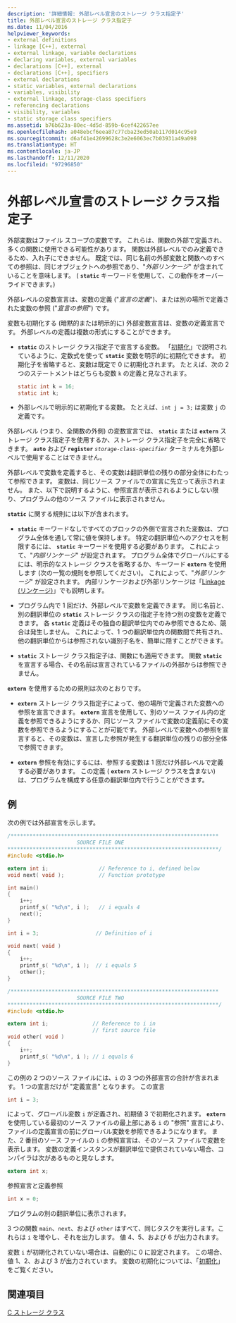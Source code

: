 ```yaml
---
description: '詳細情報: 外部レベル宣言のストレージ クラス指定子'
title: 外部レベル宣言のストレージ クラス指定子
ms.date: 11/04/2016
helpviewer_keywords:
- external definitions
- linkage [C++], external
- external linkage, variable declarations
- declaring variables, external variables
- declarations [C++], external
- declarations [C++], specifiers
- external declarations
- static variables, external declarations
- variables, visibility
- external linkage, storage-class specifiers
- referencing declarations
- visibility, variables
- static storage class specifiers
ms.assetid: b76b623a-80ec-4d5d-859b-6cef422657ee
ms.openlocfilehash: a048ebcf6eea87c77cba23ed50ab117d014c95e9
ms.sourcegitcommit: d6af41e42699628c3e2e6063ec7b03931a49a098
ms.translationtype: HT
ms.contentlocale: ja-JP
ms.lasthandoff: 12/11/2020
ms.locfileid: "97296850"
---
```

# <a name="storage-class-specifiers-for-external-level-declarations"></a>外部レベル宣言のストレージ クラス指定子

外部変数はファイル スコープの変数です。 これらは、関数の外部で定義され、多くの関数に使用できる可能性があります。 関数は外部レベルでのみ定義できるため、入れ子にできません。 既定では、同じ名前の外部変数と関数へのすべての参照は、同じオブジェクトへの参照であり、"*外部リンケージ*" が含まれていることを意味します。 ( **`static`** キーワードを使用して、この動作をオーバーライドできます。)

外部レベルの変数宣言は、変数の定義 ("*宣言の定義*")、または別の場所で定義された変数の参照 ("*宣言の参照*") です。

変数も初期化する (暗黙的または明示的に) 外部変数宣言は、変数の定義宣言です。 外部レベルの定義は複数の形式にすることができます。

- **`static`** のストレージ クラス指定子で宣言する変数。 「[初期化](../c-language/initialization.md)」で説明されているように、定数式を使って **`static`** 変数を明示的に初期化できます。 初期化子を省略すると、変数は既定で 0 に初期化されます。 たとえば、次の 2 つのステートメントはどちらも変数 `k` の定義と見なされます。

    ```C
    static int k = 16;
    static int k;
    ```

- 外部レベルで明示的に初期化する変数。 たとえば、`int j = 3;` は変数 `j` の定義です。

外部レベル (つまり、全関数の外側) の変数宣言では、 **`static`** または **`extern`** ストレージ クラス指定子を使用するか、ストレージ クラス指定子を完全に省略できます。 **`auto`** および **`register`** *`storage-class-specifier`* ターミナルを外部レベルで使用することはできません。

外部レベルで変数を定義すると、その変数は翻訳単位の残りの部分全体にわたって参照できます。 変数は、同じソース ファイルでの宣言に先立って表示されません。 また、以下で説明するように、参照宣言が表示されるようにしない限り、プログラムの他のソース ファイルに表示されません。

**`static`** に関する規則には以下が含まれます。

- **`static`** キーワードなしですべてのブロックの外側で宣言された変数は、プログラム全体を通して常に値を保持します。 特定の翻訳単位へのアクセスを制限するには、 **`static`** キーワードを使用する必要があります。 これによって、"*内部リンケージ*" が設定されます。 プログラム全体でグローバルにするには、明示的なストレージ クラスを省略するか、キーワード **`extern`** を使用します (次の一覧の規則を参照してください)。 これによって、"*外部リンケージ*" が設定されます。 内部リンケージおよび外部リンケージは「[Linkage (リンケージ)](../c-language/linkage.md)」でも説明します。

- プログラム内で 1 回だけ、外部レベルで変数を定義できます。 同じ名前と、別の翻訳単位の **`static`** ストレージ クラスの指定子を持つ別の変数を定義できます。 各 **`static`** 定義はその独自の翻訳単位内でのみ参照できるため、競合は発生しません。 これによって、1 つの翻訳単位内の関数間で共有され、他の翻訳単位からは参照されない識別子名を、簡単に隠すことができます。

- **`static`** ストレージ クラス指定子は、関数にも適用できます。 関数 **`static`** を宣言する場合、その名前は宣言されているファイルの外部からは参照できません。

**`extern`** を使用するための規則は次のとおりです。

- **`extern`** ストレージ クラス指定子によって、他の場所で定義された変数への参照を宣言できます。 **`extern`** 宣言を使用して、別のソース ファイル内の定義を参照できるようにするか、同じソース ファイルで変数の定義前にその変数を参照できるようにすることが可能です。 外部レベルで変数への参照を宣言すると、その変数は、宣言した参照が発生する翻訳単位の残りの部分全体で参照できます。

- **`extern`** 参照を有効にするには、参照する変数は 1 回だけ外部レベルで定義する必要があります。 この定義 ( **`extern`** ストレージ クラスを含まない) は、プログラムを構成する任意の翻訳単位内で行うことができます。

## <a name="example"></a>例

次の例では外部宣言を示します。

```C
/******************************************************************
                      SOURCE FILE ONE
*******************************************************************/
#include <stdio.h>

extern int i;                // Reference to i, defined below
void next( void );           // Function prototype

int main()
{
    i++;
    printf_s( "%d\n", i );   // i equals 4
    next();
}

int i = 3;                  // Definition of i

void next( void )
{
    i++;
    printf_s( "%d\n", i );  // i equals 5
    other();
}

/******************************************************************
                      SOURCE FILE TWO
*******************************************************************/
#include <stdio.h>

extern int i;              // Reference to i in
                           // first source file
void other( void )
{
    i++;
    printf_s( "%d\n", i ); // i equals 6
}
```

この例の 2 つのソース ファイルには、`i` の 3 つの外部宣言の合計が含まれます。 1 つの宣言だけが "定義宣言" となります。 この宣言

```C
int i = 3;
```

によって、グローバル変数 `i` が定義され、初期値 3 で初期化されます。 **`extern`** を使用している最初のソース ファイルの最上部にある `i` の "参照" 宣言により、ファイルの定義宣言の前にグローバル変数を参照できるようになります。 また、2 番目のソース ファイルの `i` の参照宣言は、そのソース ファイルで変数を表示します。 変数の定義インスタンスが翻訳単位で提供されていない場合、コンパイラは次があるものと見なします。

```C
extern int x;
```

参照宣言と定義参照

```C
int x = 0;
```

プログラムの別の翻訳単位に表示されます。

3 つの関数 `main`、`next`、および `other` はすべて、同じタスクを実行します。これらは `i` を増やし、それを出力します。 値 4、5、および 6 が出力されます。

変数 `i` が初期化されていない場合は、自動的に 0 に設定されます。 この場合、値 1、2、および 3 が出力されています。 変数の初期化については、「[初期化](../c-language/initialization.md)」をご覧ください。

## <a name="see-also"></a>関連項目

[C ストレージ クラス](../c-language/c-storage-classes.md)
